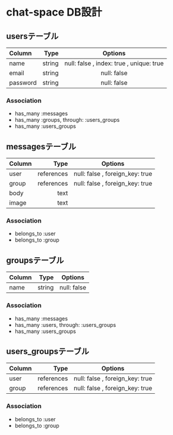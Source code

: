 # chat-space  DB設計
## usersテーブル
| Column | Type | Options |
|:-------|-----:|:-------:|
| name | string | null: false , index: true , unique: true |
| email | string | null: false |
| password | string | null: false |
### Association
- has_many :messages
- has_many :groups, through: :users_groups
- has_many :users_groups

## messagesテーブル
| Column | Type | Options |
|:-------|-----:|:-------:|
| user | references | null: false , foreign_key: true |
| group | references | null: false , foreign_key: true |
| body | text | |
| image | text | |
### Association
- belongs_to :user
- belongs_to :group

## groupsテーブル
| Column | Type | Options |
|:-------|-----:|:-------:|
| name | string | null: false |
### Association
- has_many :messages
- has_many :users, through: :users_groups
- has_many :users_groups

## users_groupsテーブル
| Column | Type | Options |
|:-------|-----:|:-------:|
| user | references | null: false , foreign_key: true |
| group | references | null: false , foreign_key: true |
### Association
- belongs_to :user
- belongs_to :group
